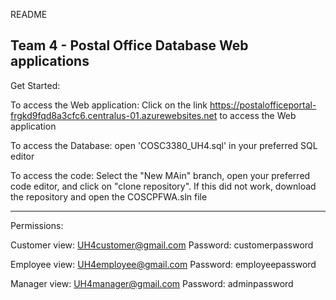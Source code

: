 README

Team 4 - Postal Office Database Web applications
---------------------------------------------------------
Get Started:

To access the Web application: Click on the link https://postalofficeportal-frgkd9fqd8a3cfc6.centralus-01.azurewebsites.net to access the Web application

To access the Database: open 'COSC3380_UH4.sql' in your preferred SQL editor

To access the code: Select the "New MAin" branch, open your preferred code editor, and click on "clone repository". If this did not work,
download the repository and open the COSCPFWA.sln file

---------------------------------------------------------
Permissions:

Customer view: UH4customer@gmail.com
Password: customerpassword

Employee view: UH4employee@gmail.com
Password: employeepassword

Manager view: UH4manager@gmail.com
Password: adminpassword
